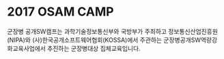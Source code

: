 # 2017 OSAM CAMP
군장병 공개SW캠프는 과학기술정보통신부와 국방부가 주최하고 정보통신산업진흥원(NIPA)와 (사)한국공개소프트웨어협회(KOSSA)에서 주관하는 군장병공개SW역량강화교육사업에서 추진하는 군장병대상 집체교육입니다.
